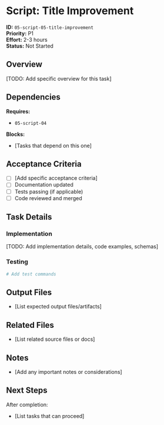 # Script: Title Improvement

**ID:** `05-script-05-title-improvement`  
**Priority:** P1  
**Effort:** 2-3 hours  
**Status:** Not Started

## Overview

[TODO: Add specific overview for this task]

## Dependencies

**Requires:**
- `05-script-04`

**Blocks:**
- [Tasks that depend on this one]

## Acceptance Criteria

- [ ] [Add specific acceptance criteria]
- [ ] Documentation updated
- [ ] Tests passing (if applicable)
- [ ] Code reviewed and merged

## Task Details

### Implementation

[TODO: Add implementation details, code examples, schemas]

### Testing

```bash
# Add test commands
```

## Output Files

- [List expected output files/artifacts]

## Related Files

- [List related source files or docs]

## Notes

- [Add any important notes or considerations]

## Next Steps

After completion:
- [List tasks that can proceed]
